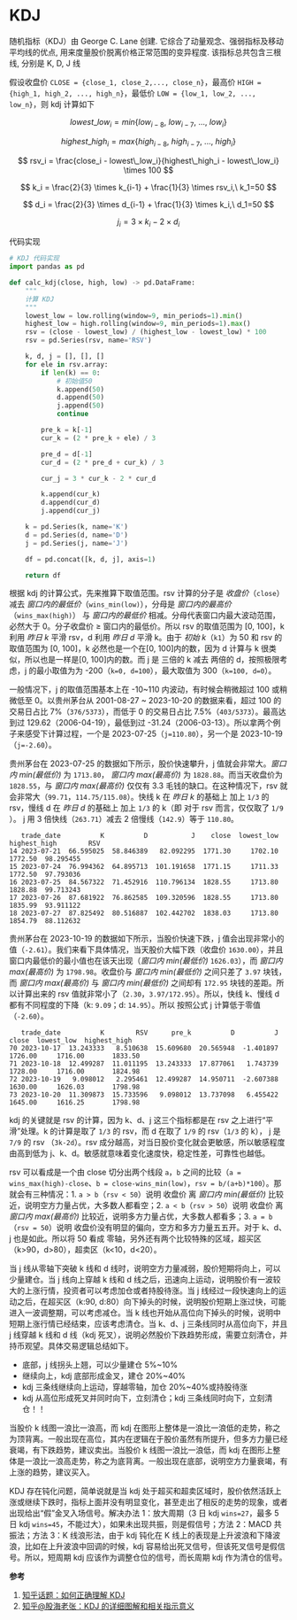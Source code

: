 # KDJ

随机指标（KDJ）由 George C. Lane 创建. 它综合了动量观念、强弱指标及移动平均线的优点, 用来度量股价脱离价格正常范围的变异程度. 该指标总共包含三根线, 分别是 K, D, J 线

假设收盘价 `CLOSE = {close_1, close_2,..., close_n}`，最高价 `HIGH = {high_1, high_2, ..., high_n}`，最低价 `LOW = {low_1, low_2, ..., low_n}`，则 kdj 计算如下

$$
lowest\_low_i = min\{low_{i-8},\ low_{i-7},\ ...,\ low_{i}\}
$$

$$
highest\_high_i = max\{high_{i-8},\ high_{i-7},\ ...,\ high_{i}\}
$$

$$
rsv_i = \frac{close_i - lowest\_low_i}{highest\_high_i - lowest\_low_i} \times 100
$$

$$
k_i = \frac{2}{3} \times k_{i-1} + \frac{1}{3} \times rsv_i,\ k_1=50
$$

$$
d_i = \frac{2}{3} \times d_{i-1} + \frac{1}{3} \times k_i,\ d_1=50
$$

$$
j_i = 3 \times k_i - 2 \times d_i
$$

代码实现

```py
# KDJ 代码实现
import pandas as pd

def calc_kdj(close, high, low) -> pd.DataFrame:
    """
    计算 KDJ
    """
    lowest_low = low.rolling(window=9, min_periods=1).min()
    highest_low = high.rolling(window=9, min_periods=1).max()
    rsv = (close - lowest_low) / (highest_low - lowest_low) * 100
    rsv = pd.Series(rsv, name='RSV')

    k, d, j = [], [], []
    for ele in rsv.array:
        if len(k) == 0:
            # 初始值50
            k.append(50)
            d.append(50)
            j.append(50)
            continue

        pre_k = k[-1]
        cur_k = (2 * pre_k + ele) / 3

        pre_d = d[-1]
        cur_d = (2 * pre_d + cur_k) / 3

        cur_j = 3 * cur_k - 2 * cur_d

        k.append(cur_k)
        d.append(cur_d)
        j.append(cur_j)

    k = pd.Series(k, name='K')
    d = pd.Series(d, name='D')
    j = pd.Series(j, name='J')

    df = pd.concat([k, d, j], axis=1)

    return df
```

根据 kdj 的计算公式，先来推算下取值范围。rsv 计算的分子是 _收盘价_（`close`） 减去 _窗口内的最低价_（`wins_min(low)`），分母是 _窗口内的最高价_ （`wins_max(high)`） 与 _窗口内的最低价_ 相减。分母代表窗口内最大波动范围，必然大于 0。分子收盘价 ≥ 窗口内的最低价。所以 rsv 的取值范围为 [0, 100]，k 利用 _昨日 k_ 平滑 rsv，d 利用 _昨日 d_ 平滑 k。由于 _初始 k_（`k1`）为 50 和 rsv 的取值范围为 [0, 100]，k 必然也是一个在[0, 100]内的数，因为 d 计算与 k 很类似，所以也是一样是[0, 100]内的数。而 j 是 三倍的 k 减去 两倍的 d，按照极限考虑，j 的最小取值为为 -200（`k=0, d=100`），最大取值为 300（`k=100, d=0`）。

一般情况下，j 的取值范围基本上在 -10~110 内波动，有时候会稍微超过 100 或稍微低至 0。以贵州茅台从 2001-08-27 ~ 2023-10-20 的数据来看，超过 100 的交易日占比 7%（`376/5373`），而低于 0 的交易日占比 7.5%（`403/5373`）。最高达到过 129.62（2006-04-19），最低到过 -31.24（2006-03-13）。所以拿两个例子来感受下计算过程，一个是 2023-07-25（`j=110.80`），另一个是 2023-10-19（`j=-2.60`）。

贵州茅台在 2023-07-25 的数据如下所示，股价快速攀升，j 值就会非常大。_窗口内 min(最低价)_ 为 `1713.80`， _窗口内 max(最高价)_ 为 `1828.88`。而当天收盘价为 `1828.55`，与 _窗口内 max(最高价)_ 仅仅有 3.3 毛钱的缺口。在这种情况下，rsv 就会非常大（`99.71`，`114.75/115.08`）。快线 k 在 _昨日 k_ 的基础上 加上 `1/3` 的 rsv，慢线 d 在 _昨日 d_ 的基础上 加上 `1/3` 的 k（即 对于 rsv 而言，仅仅取了 `1/9` ）。 j 用 3 倍快线（`263.71`）减去 2 倍慢线（`142.9`）等于 `110.80`。

```
   trade_date          K          D           J    close  lowest_low  highest_high        RSV
14 2023-07-21  66.595025  58.846389   82.092295  1771.30     1702.10       1772.50  98.295455
15 2023-07-24  76.994362  64.895713  101.191658  1771.15     1711.33       1772.50  97.793036
16 2023-07-25  84.567322  71.452916  110.796134  1828.55     1713.80       1828.88  99.713243
17 2023-07-26  87.681922  76.862585  109.320596  1828.55     1713.80       1835.99  93.911122
18 2023-07-27  87.825492  80.516887  102.442702  1838.03     1713.80       1854.79  88.112632
```

贵州茅台在 2023-10-19 的数据如下所示，当股价快速下跌，j 值会出现非常小的值（`-2.61`）。我们来看下具体情况，当天股价大幅下跌（收盘价 `1630.00`），并且窗口内最低价的最小值也在该天出现（_窗口内 min(最低价)_ `1626.03`），而 _窗口内 max(最高价)_ 为 `1798.98`。收盘价与 _窗口内 min(最低价)_ 之间只差了 `3.97` 块钱，而 _窗口内 max(最高价)_ 与 _窗口内 min(最低价)_ 之间却有 `172.95` 块钱的差距。所以计算出来的 rsv 值就非常小了（`2.30`，`3.97/172.95`）。所以，快线 k、慢线 d 都有不同程度的下降（k: `9.09`；d: `14.95`）。所以 按照公式 j 计算低于零值（`-2.60`）。

```
   trade_date          K        RSV      pre_k          D          J    close  lowest_low  highest_high
70 2023-10-17  13.243333   8.510638  15.609680  20.565948  -1.401897  1726.00     1716.00       1833.50
71 2023-10-18  12.499287  11.011195  13.243333  17.877061   1.743739  1728.00     1716.00       1824.98
72 2023-10-19   9.098012   2.295461  12.499287  14.950711  -2.607388  1630.00     1626.03       1798.98
73 2023-10-20  11.309873  15.733596   9.098012  13.737098   6.455422  1645.00     1616.25       1798.98
```

kdj 的关键就是 rsv 的计算，因为 k、d、j 这三个指标都是在 rsv 之上进行“平滑”处理。k 的计算是取了 `1/3` 的 rsv，而 d 在取了 `1/9` 的 rsv（`1/3` 的 k）， j 是 `7/9` 的 rsv （`3k-2d`）。rsv 成分越高，对当日股价变化就会更敏感，所以敏感程度由高到低为 j、k、d。敏感就意味着变化速度快，稳定性差，可靠性也越低。

rsv 可以看成是一个由 close 切分出两个线段 `a`，`b` 之间的比较（`a = wins_max(high)-close`、`b = close-wins_min(low)`，`rsv = b/(a+b)*100`）。那就会有三种情况：1. `a > b`（`rsv < 50`）说明 收盘价 离 _窗口内 min(最低价)_ 比较近，说明空方力量占优，大多数人都看空；2. `a < b`（`rsv > 50`）说明 收盘价 离 _窗口内 max(最高价)_ 比较近，说明多方力量占优，大多数人都看多；3. `a = b`（`rsv = 50`）说明 收盘价没有明显的偏向，空方和多方力量五五开。对于 k、d、j 也是如此。所以将 50 看成 零轴，另外还有两个比较特殊的区域，超买区（k>90，d>80），超卖区（k<10，d<20）。

当 j 线从零轴下突破 k 线和 d 线时，说明空方力量减弱，股价短期将向上，可以少量建仓。当 j 线向上穿越 k 线和 d 线之后，迅速向上运动，说明股价有一波较大的上涨行情，投资者可以考虑加仓或者持股待涨。当 j 线经过一段快速向上的运动之后，在超买区（k:90, d:80）向下掉头的时候，说明股价短期上涨过快，可能进入一波调整期，可以考虑减仓。当 k 线也开始从高位向下掉头的时候，说明中短期上涨行情已经结束，应该考虑清仓。当 k、d、j 三条线同时从高位向下，并且 j 线穿越 k 线和 d 线（kdj 死叉），说明必然股价下跌趋势形成，需要立刻清仓，并持币观望。具体交易逻辑总结如下。

- 底部，j 线拐头上翘，可以少量建仓 5%~10%
- 继续向上，kdj 底部形成金叉，建仓 20%~40%
- kdj 三条线继续向上运动，穿越零轴，加仓 20%~40%或持股待涨
- kdj 从高位形成死叉并同时向下，立刻清仓；kdj 三条线同时向下，立刻清仓！！

当股价 k 线图一浪比一浪高，而 kdj 在图形上整体是一浪比一浪低的走势，称之为顶背离。一般出现在高位，其内在逻辑在于股价虽然有所提升，但多方力量已经衰竭，有下跌趋势，建议卖出。当股价 k 线图一浪比一浪低，而 kdj 在图形上整体是一浪比一浪高走势，称之为底背离。一般出现在底部，说明空方力量衰竭，有上涨的趋势，建议买入。

KDJ 存在钝化问题，简单说就是当 kdj 处于超买和超卖区域时，股价依然活跃上涨或继续下跌时，指标上面并没有明显变化，甚至走出了相反的走势的现象，或者出现给出“假”金叉入场信号。解决办法 1：放大周期（3 日 kdj `wins=27`，最多 5 日 kdj `wins=45`，不能过大），如果未出现共振，则是假信号；方法 2：MACD 共振法；方法 3：K 线浪形法，由于 kdj 钝化在 K 线上的表现是上升波浪和下降波浪，比如在上升波浪中回调的时候，kdj 容易给出死叉信号，但该死叉信号是假信号。所以，短周期 kdj 应该作为调整仓位的信号，而长周期 kdj 作为清仓的信号。

**参考**

1. [知乎话题：如何正确理解 KDJ](https://www.zhihu.com/question/27652388)
2. [知乎@股海老张：KDJ 的详细图解和相关指示意义](https://zhuanlan.zhihu.com/p/99364915)
